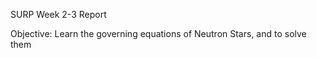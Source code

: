 SURP Week 2-3 Report

Objective: Learn the governing equations of Neutron Stars, and to solve them


